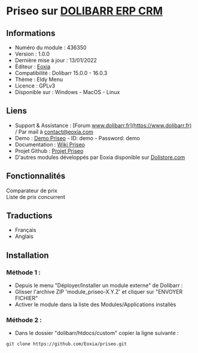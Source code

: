 # Priseo sur [DOLIBARR ERP CRM](https://www.dolibarr.org)

## Informations

- Numéro du module : 436350
- Version :  1.0.0
- Dernière mise à jour : 13/01/2022
- Éditeur : [Eoxia](https://www.eoxia.com)
- Compatibilité : Dolibarr 15.0.0 - 16.0.3
- Thème : Eldy Menu
- Licence : GPLv3
- Disponible sur : Windows - MacOS - Linux

## Liens

- Support & Assistance : [Forum www.dolibarr.fr](https://www.dolibarr.fr) / Par mail à contact@eoxia.com
- Demo : [Demo Priseo](https://www.demodoli.digirisk.com) - ID: demo - Password: demo
- Documentation : [Wiki Priseo](https://wiki.dolibarr.org/index.php/Module_Priseo)
- Projet Github : [Projet Priseo](https://github.com/Evarisk/dolismq/projects?type=classic)
- D'autres modules développés par Eoxia disponible sur [Dolistore.com](https://www.dolistore.com)

## Fonctionnalités

Comparateur de prix  
Liste de prix concurrent

## Traductions

- Français
- Anglais

## Installation

### Méthode 1 :

- Depuis le menu "Déployer/Installer un module externe" de Dolibarr :
- Glisser l'archive ZIP 'module_priseo-X.Y.Z' et cliquer sur "ENVOYER FICHIER"
- Activer le module dans la liste des Modules/Applications installés

### Méthode 2 :

- Dans le dossier "dolibarr/htdocs/custom" copier la ligne suivante :
``` 
git clone https://github.com/Eoxia/priseo.git
```
